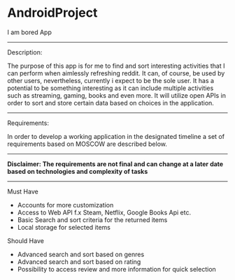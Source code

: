 # AndroidProject
I am bored App

------------------------------------------------------------------------------------------------------------------------------------
Description:

The purpose of this app is for me to find and sort interesting activities that I can perform when aimlessly refreshing reddit.
It can, of course, be used by other users, nevertheless, currently i expect to be the sole user. 
It has a potential to be something interesting as it can include multiple activities such as streaming, gaming, books and even more.
It will utilize open APIs in order to sort and store certain data based on choices in the application. 


-------------------------------------------------------------------------------------------------------------------------------------
Requirements:

In order to develop a working application in the designated timeline a set of requirements based on MOSCOW are described below.

----

**Disclaimer: The requirements are not final and can change at a later date based on technologies and complexity of tasks** 

----
Must Have

- Accounts for more customization
- Access to Web API f.x Steam, Netflix, Google Books Api etc.
- Basic Search and sort criteria for the returned items
- Local storage for selected items

Should Have 

- Advanced search and sort based on genres
- Advanced search and sort based on rating
- Possibility to access review and more information for quick selection

